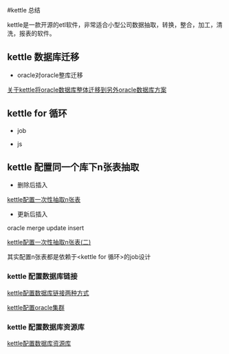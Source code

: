 ﻿

#kettle 总结

kettle是一款开源的etl软件，非常适合小型公司数据抽取，转换，整合，加工，清洗，报表的软件。


## kettle 数据库迁移

- oracle对oracle整库迁移

[关于kettle将oracle数据库整体迁移到另外oracle数据库方案](../20180622/关于kettle将oracle数据库整体迁移到另外oracle数据库方案.md)


## kettle for 循环

- job

- js



## kettle 配置同一个库下n张表抽取

- 删除后插入

[kettle配置一次性抽取n张表](../20180616/kettle配置一次性抽取n张表.md)

- 更新后插入

oracle merge update insert

[kettle配置一次性抽取n张表(二)](../20180619/kettle配置一次性抽取n张表(二).md)


其实配置n张表都是依赖于<kettle for 循环>的job设计

### kettle 配置数据库链接

[kettle配置数据库链接两种方式](../20180615/kettle配置数据库链接两种方式.md)

[kettle配置oracle集群](../20180615/kettle配置oracle集群.md)

### kettle 配置数据库资源库

[kettle配置数据库资源库](../20180615/kettle配置数据库资源库.md)

